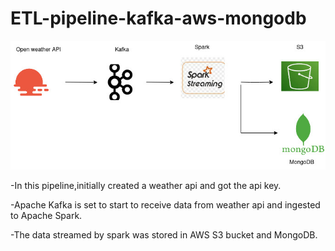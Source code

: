 # ETL-pipeline-kafka-aws-mongodb
![Data Pipeline Diagram](./images/projectstruct.jpg)

-In this pipeline,initially created a weather api and got the api key.

-Apache Kafka is set to start to receive data from weather api and ingested to Apache Spark.

-The data streamed by spark  was stored in AWS S3 bucket and MongoDB.
